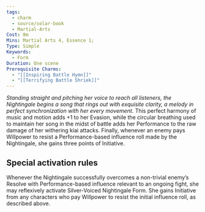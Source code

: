 ```yaml
---
tags:
  - charm
  - source/solar-book
  - Martial-Arts
Cost: 8m
Mins: Martial Arts 4, Essence 1;
Type: Simple
Keywords:
  - Form
Duration: One scene
Prerequisite Charms:
  - "[[Inspiring Battle Hymn]]"
  - "[[Terrifying Battle Shriek]]"
---
```

*Standing straight and pitching her voice to reach all listeners, the Nightingale begins a song that rings out with exquisite clarity, a melody in perfect synchronization with her every movement.*
This perfect harmony of music and motion adds +1 to her Evasion, while the circular breathing used to maintain her song in the midst of battle adds her Performance to the raw damage of her withering kiai attacks. Finally, whenever an enemy pays Willpower to resist a Performance-based influence roll made by the Nightingale, she gains three points of Initiative. 
## Special activation rules
Whenever the Nightingale successfully overcomes a non-trivial enemy’s Resolve with Performance-based influence relevant to an ongoing fight, she may reflexively activate Silver-Voiced Nightingale Form. She gains Initiative from any characters who pay Willpower to resist the initial influence roll, as described above.